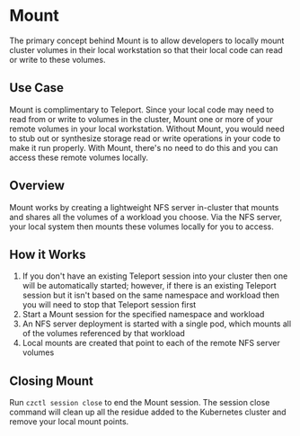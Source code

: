 # Mount

The primary concept behind Mount is to allow developers to locally mount cluster volumes in their local workstation so that their local code can read or write to these volumes.

## Use Case

Mount is complimentary to Teleport.  Since your local code may need to read from or write to volumes in the cluster, Mount one or more of your remote volumes in your local workstation.  Without Mount, you would need to stub out or synthesize storage read or write operations in your code to make it run properly.  With Mount, there's no need to do this and you can access these remote volumes locally.

## Overview

Mount works by creating a lightweight NFS server in-cluster that mounts and shares all the volumes of a workload you choose.   Via the NFS server, your local system then mounts these volumes locally for you to access.

## How it Works

1. If you don't have an existing Teleport session into your cluster then one will be automatically started; however, if there is an existing Teleport session but it isn't based on the same namespace and workload then you will need to stop that Teleport session first
1. Start a Mount session for the specified namespace and workload
1. An NFS server deployment is started with a single pod, which mounts all of the volumes referenced by that workload
1. Local mounts are created that point to each of the remote NFS server volumes

## Closing Mount

Run `czctl session close` to end the Mount session. The session close command will clean up all the residue added to the Kubernetes cluster and remove your local mount points.
